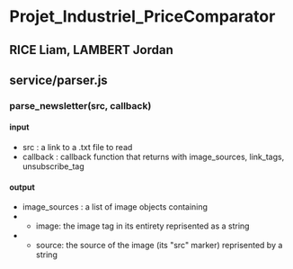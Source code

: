 # Projet_Industriel_PriceComparator
## RICE Liam, LAMBERT Jordan

## service/parser.js
### parse_newsletter(src, callback)
#### input
- src : a link to a .txt file to read
- callback : callback function that returns with image_sources, link_tags, unsubscribe_tag
#### output
- image_sources : a list of image objects containing
- - image: the image tag in its entirety reprisented as a string
- - source: the source of the image (its "src" marker) reprisented by a string
